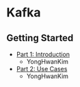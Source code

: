 # Kafka

## Getting Started

- [Part 1: Introduction](GettingStarted/1-1-Introduction.md)
    - YongHwanKim
- [Part 2: Use Cases](GettingStarted/1-2-Use-Cases.md)
    - YongHwanKim
